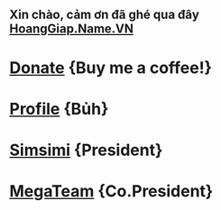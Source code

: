 ## Xin chào, cảm ơn đã ghé qua đây [HoangGiap.Name.VN](https://hoanggiap.name.vn/)

# [Donate](https://hoanggiap.name.vn/donate/) {Buy me a coffee!}
# [Profile](https://hoanggiap.name.vn/profile/) {Bủh}
# [Simsimi](https://api.simsimi.net/) {President}
# [MegaTeam](https://megateam.pw/) {Co.President}
